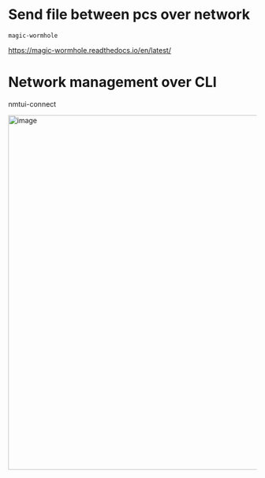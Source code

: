 # Send file between pcs over network
`magic-wormhole`

https://magic-wormhole.readthedocs.io/en/latest/

# Network management over CLI
nmtui-connect

<img width="718" alt="image" src="https://user-images.githubusercontent.com/32226325/192934846-56efc6c3-1e18-4f79-9830-357886497d1c.png">
